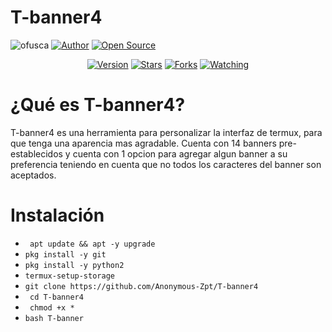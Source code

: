 # T-banner4
![ofusca](https://blog.reaccionestudio.com/wp-content/uploads/2013/04/ofuscar_javascript.png) 
<a href="https://github.com/Anonymous-Zpt"><img title="Author" src="https://img.shields.io/badge/Author-Anonymous%20Zpt-svg?style=for-the-badge&logo=github"></a>
<a href="#"><img title="Open Source" src="https://img.shields.io/badge/Open%20Source-%E2%9D%A4-green?style=for-the-badge"></a>
<div align="center">
<a href="#"><img title="Version" src="https://img.shields.io/badge/Version-0.2-green.svg?style=flat-square"></a>
<a href="https://github.com/Anonymous-Zpt/T-banner4/stargazers/"><img title="Stars" src="https://img.shields.io/github/stars/Anonymous-Zpt/T-banner4?color=red&style=flat-square"></a>
<a href="https://github.com/Anonymous-Zpt/T-banner4/network/members"><img title="Forks" src="https://img.shields.io/github/forks/Anonymous-Zpt/T-banner4?color=red&style=flat-square"></a>
<a href="https://github.com/Anonymous-Zpt/T-banner4/watchers"><img title="Watching" src="https://img.shields.io/github/watchers/Anonymous-Zpt/T-banner4?label=Watchers&color=blue&style=flat-square"></a>
</div>

# ¿Qué es T-banner4? 
T-banner4 es una herramienta para personalizar la interfaz de termux, para que tenga una aparencia mas agradable.
Cuenta con 14 banners pre-establecidos y cuenta con 1 opcion para agregar algun banner a su preferencia teniendo en cuenta que no todos los caracteres del banner son aceptados.
# Instalación 

* ` apt update && apt -y upgrade` 
* ` pkg install -y git `
* ` pkg install -y python2 `
* ` termux-setup-storage `
* ` git clone https://github.com/Anonymous-Zpt/T-banner4 `
* ` cd T-banner4`
* ` chmod +x *`
* ` bash T-banner `
